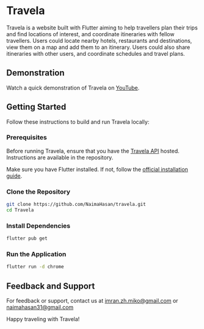 # Travela

Travela is a website built with Flutter aiming to help travellers plan their trips and find locations of interest, and coordinate itineraries with fellow travellers. Users could locate nearby hotels, restaurants and destinations, view them on a map and add them to an itinerary. Users could also share itineraries with other users, and coordinate schedules and travel plans.

## Demonstration
Watch a quick demonstration of Travela on [YouTube](https://youtu.be/nuXD5x7yEx0?si=sKS4zhnMtUbCaJsx).

## Getting Started

Follow these instructions to build and run Travela locally:

### Prerequisites
Before running Travela, ensure that you have the [Travela API](https://github.com/imranZMiko/travela-api) hosted. Instructions are available in the repository.

Make sure you have Flutter installed. If not, follow the [official installation guide](https://flutter.dev/docs/get-started/install).

### Clone the Repository
```bash
git clone https://github.com/NaimaHasan/travela.git
cd Travela
```
### Install Dependencies
```bash
flutter pub get
```
### Run the Application
```bash
flutter run -d chrome
```

## Feedback and Support
For feedback or support, contact us at imran.zh.miko@gmail.com or naimahasan31@gmail.com

Happy traveling with Travela!
